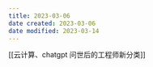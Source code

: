 ```yaml
---
title: 2023-03-06
date created: 2023-03-06
date modified: 2023-03-14
---
```

[[云计算、chatgpt 问世后的工程师新分类]]


